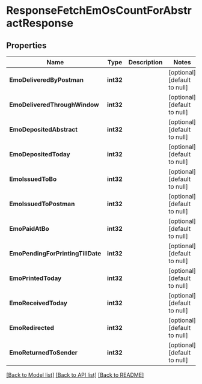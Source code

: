 # ResponseFetchEmOsCountForAbstractResponse

## Properties
Name | Type | Description | Notes
------------ | ------------- | ------------- | -------------
**EmoDeliveredByPostman** | **int32** |  | [optional] [default to null]
**EmoDeliveredThroughWindow** | **int32** |  | [optional] [default to null]
**EmoDepositedAbstract** | **int32** |  | [optional] [default to null]
**EmoDepositedToday** | **int32** |  | [optional] [default to null]
**EmoIssuedToBo** | **int32** |  | [optional] [default to null]
**EmoIssuedToPostman** | **int32** |  | [optional] [default to null]
**EmoPaidAtBo** | **int32** |  | [optional] [default to null]
**EmoPendingForPrintingTillDate** | **int32** |  | [optional] [default to null]
**EmoPrintedToday** | **int32** |  | [optional] [default to null]
**EmoReceivedToday** | **int32** |  | [optional] [default to null]
**EmoRedirected** | **int32** |  | [optional] [default to null]
**EmoReturnedToSender** | **int32** |  | [optional] [default to null]

[[Back to Model list]](../README.md#documentation-for-models) [[Back to API list]](../README.md#documentation-for-api-endpoints) [[Back to README]](../README.md)


